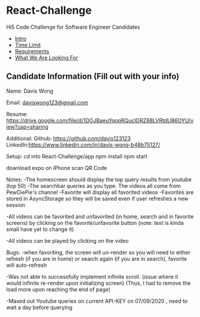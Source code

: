 # React-Challenge

Hi5 Code Challenge for Software Engineer Candidates

- [Intro](#intro)
- [Time Limit](#time-limit)
- [Requirements](#requirements)
- [What We Are Looking For](#what-we-are-looking-for)

## Candidate Information (Fill out with your info)

Name: Davis Wong

Email: daviswong123@gmail.com

Resume: https://drive.google.com/file/d/1DOJBaeuYqoqRQucIDRZ88LVRtdU86OYU/view?usp=sharing

Additional: Github: https://github.com/davis123123  LinkedIn:https://www.linkedin.com/in/davis-wong-b48b75127/

Setup:
cd into React-Challenge/app
npm install
npm start

download expo on iPhone
scan QR Code

Notes:
-The homescreen should display the top query results from youtube (top 50)
-The searchbar queries as you type. The videos all come from PewDiePie's channel
-Favorite will display all favorited videos
-Favorites are stored in AsyncStorage so they will be saved even if user refreshes a new session

-All videos can be favorited and unfavorited (in home, search and in favorite screens) by clicking on the favorite/unfavorite button 
(note: text is kinda small have yet to change it)

-All videos can be played by clicking on the video

Bugs:
-when favoriting, the screen will un-render so you will need to either refresh (if you are in home) or search again (if you are in search), 
favorite will auto-refresh

-Was not able to successfully implement infinite scroll. (issue where it would infinite re-render upon initializing screen)
(Thus, I had to remove the load more upon reaching the end of page)

-Maxed out Youtube queries on current API-KEY on 07/09/2020 , need to wait a day before querying
